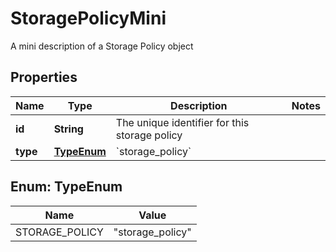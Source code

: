 

# StoragePolicyMini

A mini description of a Storage Policy object

## Properties

| Name | Type | Description | Notes |
|------------ | ------------- | ------------- | -------------|
|**id** | **String** | The unique identifier for this storage policy |  |
|**type** | [**TypeEnum**](#TypeEnum) | &#x60;storage_policy&#x60; |  |



## Enum: TypeEnum

| Name | Value |
|---- | -----|
| STORAGE_POLICY | &quot;storage_policy&quot; |



